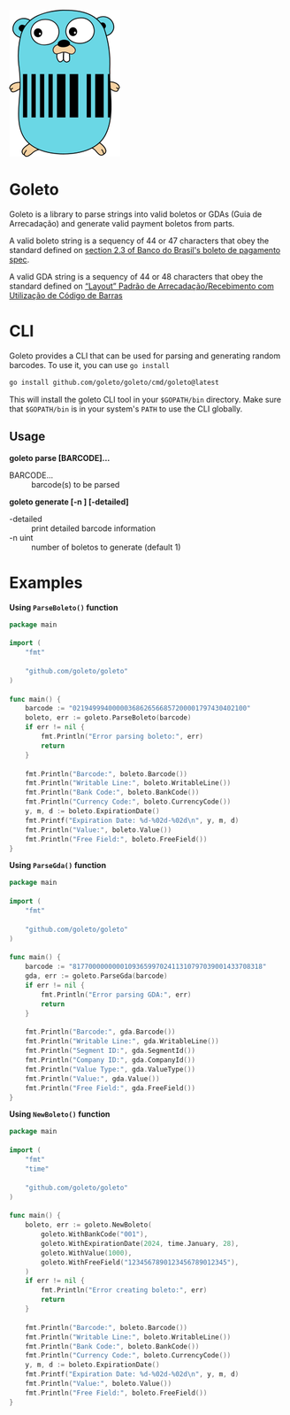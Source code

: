 ![Goleto icon](./goleto.svg)

# Goleto

Goleto is a library to parse strings into valid boletos or GDAs (Guia de Arrecadação) and generate valid payment boletos from parts.

A valid boleto string is a sequency of 44 or 47 characters that obey the standard defined on [section 2.3 of Banco do Brasil's boleto de pagamento spec](https://www.bb.com.br/docs/pub/emp/empl/dwn/Doc5175Bloqueto.pdf).

A valid GDA string is a sequency of 44 or 48 characters that obey the standard defined on [“Layout” Padrão de Arrecadação/Recebimento com Utilização de Código de Barras](https://cmsarquivos.febraban.org.br/Arquivos/documentos/PDF/Layout%20-%20C%C3%B3digo%20de%20Barras%20-%20Vers%C3%A3o%207%20-%2001_03_2023_mn.pdf)

# CLI

Goleto provides a CLI that can be used for parsing and generating random barcodes. To use it, you can use `go install`

```sh
go install github.com/goleto/goleto/cmd/goleto@latest
```

This will install the goleto CLI tool in your `$GOPATH/bin` directory. Make sure that `$GOPATH/bin` is in your system's `PATH` to use the CLI globally.

## Usage

**goleto parse [BARCODE]...**
<dl>
<dt> BARCODE...
<dd>    barcode(s) to be parsed
</dl>

**goleto generate [-n <how many>] [-detailed]**
<dl>
<dt> -detailed
<dd>	print detailed barcode information	
<dt> -n uint
<dd> 	number of boletos to generate (default 1)
</dl>

# Examples

**Using `ParseBoleto()` function**

```go
package main

import (
	"fmt"

	"github.com/goleto/goleto"
)

func main() {
	barcode := "02194999400000368626566857200001797430402100"
	boleto, err := goleto.ParseBoleto(barcode)
	if err != nil {
		fmt.Println("Error parsing boleto:", err)
		return
    }

	fmt.Println("Barcode:", boleto.Barcode())
	fmt.Println("Writable Line:", boleto.WritableLine())
	fmt.Println("Bank Code:", boleto.BankCode())
	fmt.Println("Currency Code:", boleto.CurrencyCode())
	y, m, d := boleto.ExpirationDate()
	fmt.Printf("Expiration Date: %d-%02d-%02d\n", y, m, d)
	fmt.Println("Value:", boleto.Value())
	fmt.Println("Free Field:", boleto.FreeField())
}
```

**Using `ParseGda()` function**

```go
package main

import (
	"fmt"

	"github.com/goleto/goleto"
)

func main() {
	barcode := "817700000000010936599702411310797039001433708318"
	gda, err := goleto.ParseGda(barcode)
	if err != nil {
		fmt.Println("Error parsing GDA:", err)
		return
	}

	fmt.Println("Barcode:", gda.Barcode())
	fmt.Println("Writable Line:", gda.WritableLine())
	fmt.Println("Segment ID:", gda.SegmentId())
	fmt.Println("Company ID:", gda.CompanyId())
	fmt.Println("Value Type:", gda.ValueType())
	fmt.Println("Value:", gda.Value())
	fmt.Println("Free Field:", gda.FreeField())
}
```

**Using `NewBoleto()` function**

```go
package main

import (
    "fmt"
    "time"

    "github.com/goleto/goleto"
)

func main() {
    boleto, err := goleto.NewBoleto(
        goleto.WithBankCode("001"),
        goleto.WithExpirationDate(2024, time.January, 28),
        goleto.WithValue(1000),
        goleto.WithFreeField("1234567890123456789012345"),
    )
    if err != nil {
        fmt.Println("Error creating boleto:", err)
        return
    }

    fmt.Println("Barcode:", boleto.Barcode())
    fmt.Println("Writable Line:", boleto.WritableLine())
    fmt.Println("Bank Code:", boleto.BankCode())
    fmt.Println("Currency Code:", boleto.CurrencyCode())
    y, m, d := boleto.ExpirationDate()
    fmt.Printf("Expiration Date: %d-%02d-%02d\n", y, m, d)
    fmt.Println("Value:", boleto.Value())
    fmt.Println("Free Field:", boleto.FreeField())
}
```